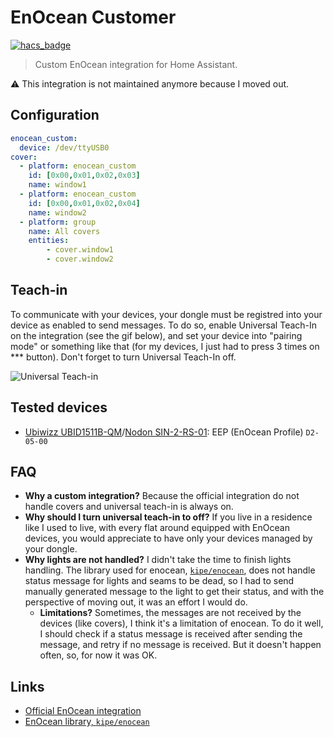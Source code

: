 # EnOcean Customer

[![hacs_badge](https://img.shields.io/badge/HACS-Default-41BDF5.svg?style=for-the-badge)](https://github.com/hacs/integration)

> Custom EnOcean integration for Home Assistant.

:warning: This integration is not maintained anymore because I moved out.

## Configuration

```yaml
enocean_custom:
  device: /dev/ttyUSB0
cover: 
  - platform: enocean_custom
    id: [0x00,0x01,0x02,0x03]
    name: window1
  - platform: enocean_custom
    id: [0x00,0x01,0x02,0x04]
    name: window2
  - platform: group
    name: All covers
    entities:
        - cover.window1
        - cover.window2
```

## Teach-in

To communicate with your devices, your dongle must be registred into your device as enabled to send messages. To do so, enable Universal Teach-In on the integration (see the gif below), and set your device into "pairing mode" or something like that (for my devices, I just had to press 3 times on *** button). Don't forget to turn Universal Teach-In off.

![Universal Teach-in](https://github.com/pierrecle/enocean_custom/raw/main/ressources/Enocean_UniversalTeachIn_Switch.gif "Turn on Universal Teach-In")

## Tested devices

- [Ubiwizz UBID1511B-QM](https://ubiwizz.com/l-offre-produits-ubiwizz/11646-micromodule-volet-roulant.html)/[Nodon SIN-2-RS-01](https://nodon.fr/nodon/module-encastre-pour-volets-roulants-stores-enocean/): EEP (EnOcean Profile) `D2-05-00`

## FAQ
 
- **Why a custom integration?**
  Because the official integration do not handle covers and universal teach-in is always on.
- **Why should I turn universal teach-in to off?**
  If you live in a residence like I used to live, with every flat around equipped with EnOcean devices, you would appreciate to have only your devices managed by your dongle.
- **Why lights are not handled?**
  I didn't take the time to finish lights handling. The library used for enocean, [`kipe/enocean`](https://github.com/kipe/enocean), does not handle status message for lights and seams to be dead, so I had to send manually generated message to the light to get their status, and with the perspective of moving out, it was an effort I would do.
  - **Limitations?**
  Sometimes, the messages are not received by the devices (like covers), I think it's a limitation of enocean. To do it well, I should check if a status message is received after sending the message, and retry if no message is received. But it doesn't happen often, so, for now it was OK.

## Links

- [Official EnOcean integration](https://www.home-assistant.io/integrations/enocean/)
- [EnOcean library, `kipe/enocean`](https://github.com/kipe/enocean)